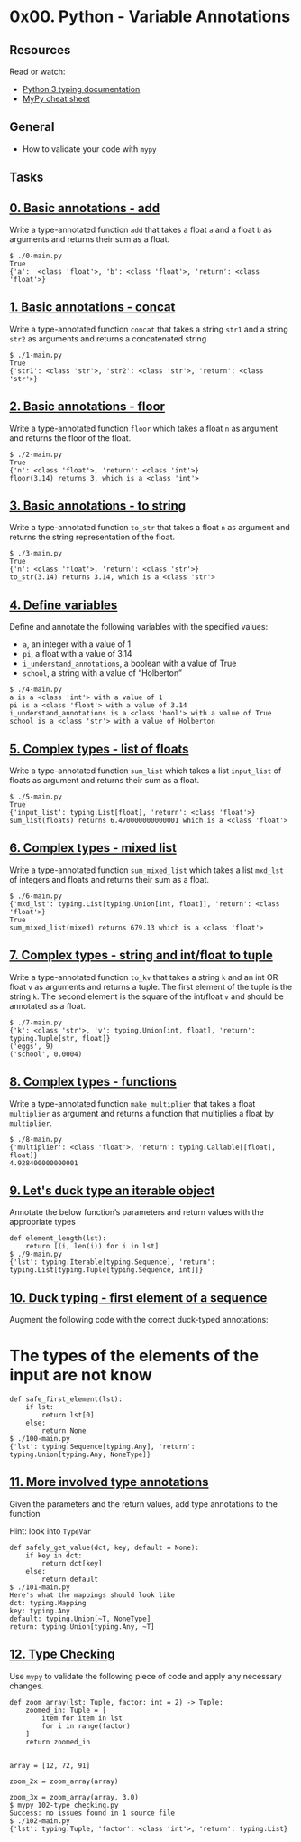 # 0x00. Python - Variable Annotations

## Resources
Read or watch:

* [Python 3 typing documentation](./https://docs.python.org/3/library/typing.html)
* [MyPy cheat sheet](./https://mypy.readthedocs.io/en/latest/cheat_sheet_py3.html)

## General
- How to validate your code with `mypy`

## Tasks

## [0. Basic annotations - add](./0-add.py)
Write a type-annotated function `add` that takes a float `a` and a float `b` as arguments and returns their sum as a float.
```
$ ./0-main.py
True
{'a':  <class 'float'>, 'b': <class 'float'>, 'return': <class 'float'>}
```

## [1. Basic annotations - concat](./1-concat.py)
Write a type-annotated function `concat` that takes a string `str1` and a string `str2` as arguments and returns a concatenated string
```
$ ./1-main.py
True
{'str1': <class 'str'>, 'str2': <class 'str'>, 'return': <class 'str'>}
```

## [2. Basic annotations - floor](./2-floor.py)
Write a type-annotated function `floor` which takes a float `n` as argument and returns the floor of the float.
```
$ ./2-main.py
True
{'n': <class 'float'>, 'return': <class 'int'>}
floor(3.14) returns 3, which is a <class 'int'>
```

## [3. Basic annotations - to string](./3-to_str.py)
Write a type-annotated function `to_str` that takes a float `n` as argument and returns the string representation of the float.
```
$ ./3-main.py
True
{'n': <class 'float'>, 'return': <class 'str'>}
to_str(3.14) returns 3.14, which is a <class 'str'>
```

## [4. Define variables](./4-define_variables.py)
Define and annotate the following variables with the specified values:

* `a`, an integer with a value of 1
* `pi`, a float with a value of 3.14
* `i_understand_annotations`, a boolean with a value of True
* `school`, a string with a value of “Holberton”
```
$ ./4-main.py
a is a <class 'int'> with a value of 1
pi is a <class 'float'> with a value of 3.14
i_understand_annotations is a <class 'bool'> with a value of True
school is a <class 'str'> with a value of Holberton
```

## [5. Complex types - list of floats](./5-sum_list.py)
Write a type-annotated function `sum_list` which takes a list `input_list` of floats as argument and returns their sum as a float.
```
$ ./5-main.py
True
{'input_list': typing.List[float], 'return': <class 'float'>}
sum_list(floats) returns 6.470000000000001 which is a <class 'float'>
```

## [6. Complex types - mixed list](./6-sum_mixed_list.py)
Write a type-annotated function `sum_mixed_list` which takes a list `mxd_lst` of integers and floats and returns their sum as a float.
```
$ ./6-main.py
{'mxd_lst': typing.List[typing.Union[int, float]], 'return': <class 'float'>}
True
sum_mixed_list(mixed) returns 679.13 which is a <class 'float'>
```

## [7. Complex types - string and int/float to tuple](./7-to_kv.py)
Write a type-annotated function `to_kv` that takes a string `k` and an int OR float `v` as arguments and returns a tuple. The first element of the tuple is the string `k`. The second element is the square of the int/float `v` and should be annotated as a float.
```
$ ./7-main.py
{'k': <class 'str'>, 'v': typing.Union[int, float], 'return': typing.Tuple[str, float]}
('eggs', 9)
('school', 0.0004)
```

## [8. Complex types - functions](./8-make_multiplier.py)
Write a type-annotated function `make_multiplier` that takes a float `multiplier` as argument and returns a function that multiplies a float by `multiplier`.
```
$ ./8-main.py
{'multiplier': <class 'float'>, 'return': typing.Callable[[float], float]}
4.928400000000001
```

## [9. Let's duck type an iterable object](./9-element_length.py)
Annotate the below function’s parameters and return values with the appropriate types
```
def element_length(lst):
    return [(i, len(i)) for i in lst]
$ ./9-main.py 
{'lst': typing.Iterable[typing.Sequence], 'return': typing.List[typing.Tuple[typing.Sequence, int]]}
```

## [10. Duck typing - first element of a sequence](./100-safe_first_element.py)
Augment the following code with the correct duck-typed annotations:

# The types of the elements of the input are not know
```
def safe_first_element(lst):
    if lst:
        return lst[0]
    else:
        return None
$ ./100-main.py 
{'lst': typing.Sequence[typing.Any], 'return': typing.Union[typing.Any, NoneType]}
```

## [11. More involved type annotations](./101-safely_get_value.py)
Given the parameters and the return values, add type annotations to the function

Hint: look into `TypeVar`
```
def safely_get_value(dct, key, default = None):
    if key in dct:
        return dct[key]
    else:
        return default
$ ./101-main.py 
Here's what the mappings should look like
dct: typing.Mapping
key: typing.Any
default: typing.Union[~T, NoneType]
return: typing.Union[typing.Any, ~T]
```

## [12. Type Checking](./102-type_checking.py)
Use `mypy` to validate the following piece of code and apply any necessary changes.

```
def zoom_array(lst: Tuple, factor: int = 2) -> Tuple:
    zoomed_in: Tuple = [
        item for item in lst
        for i in range(factor)
    ]
    return zoomed_in


array = [12, 72, 91]

zoom_2x = zoom_array(array)

zoom_3x = zoom_array(array, 3.0)
$ mypy 102-type_checking.py
Success: no issues found in 1 source file
$ ./102-main.py 
{'lst': typing.Tuple, 'factor': <class 'int'>, 'return': typing.List}
```
